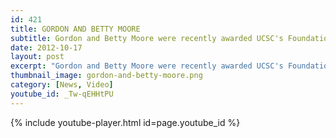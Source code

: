 ```yaml
---
id: 421
title: GORDON AND BETTY MOORE
subtitle: Gordon and Betty Moore were recently awarded UCSC's Foundation Medal for their philanthropic leadership in support of science and the environment.
date: 2012-10-17
layout: post
excerpt: "Gordon and Betty Moore were recently awarded UCSC's Foundation Medal for their philanthropic leadership in support of science and the environment."
thumbnail_image: gordon-and-betty-moore.png
category: [News, Video]
youtube_id: _Tw-qEHHtPU
---
```

{% include youtube-player.html id=page.youtube_id %}
